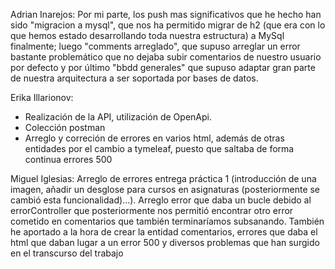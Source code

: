 Adrian Inarejos: 
Por mi parte, los push mas significativos que he hecho han sido "migracion a mysql", que nos ha permitido migrar de h2 (que era con lo que hemos estado desarrollando toda nuestra estructura) a MySql finalmente; luego "comments arreglado", que supuso arreglar un error bastante problemático que no dejaba subir comentarios de nuestro usuario por defecto y por último "bbdd generales" que supuso adaptar gran parte de nuestra arquitectura a ser soportada por bases de datos. 

Erika Illarionov:
- Realización de la API, utilización de OpenApi.
- Colección postman
- Arreglo y correción de errores en varios html, además de otras entidades por el cambio a tymeleaf, puesto que saltaba de forma continua errores 500

Miguel Iglesias:
Arreglo de errores entrega práctica 1 (introducción de una imagen, añadir un desglose para cursos en asignaturas (posteriormente se cambió esta funcionalidad)...). Arreglo error que daba un bucle debido al errorController que posteriormente nos permitió encontrar otro error cometido en comentarios que también terminaríamos subsanando. También he aportado a la hora de crear la entidad comentarios, errores que daba el html que daban lugar a un error 500 y diversos problemas que han surgido en el transcurso del trabajo